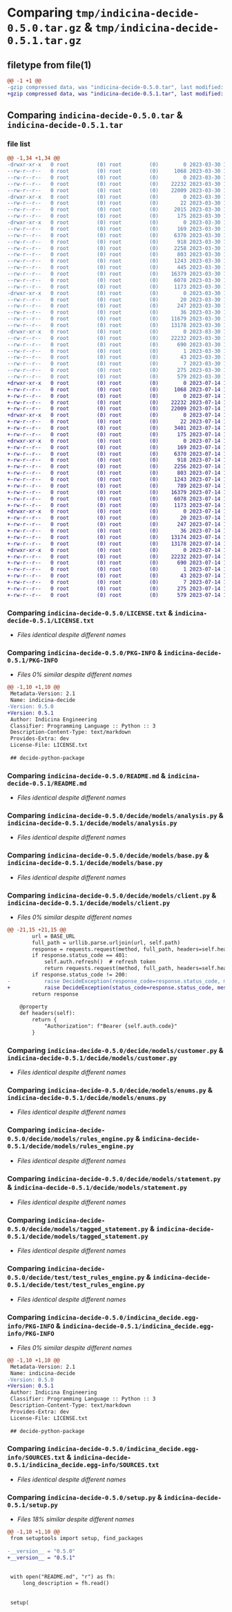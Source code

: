 # Comparing `tmp/indicina-decide-0.5.0.tar.gz` & `tmp/indicina-decide-0.5.1.tar.gz`

## filetype from file(1)

```diff
@@ -1 +1 @@
-gzip compressed data, was "indicina-decide-0.5.0.tar", last modified: Thu Mar 30 12:04:18 2023, max compression
+gzip compressed data, was "indicina-decide-0.5.1.tar", last modified: Fri Jul 14 11:10:31 2023, max compression
```

## Comparing `indicina-decide-0.5.0.tar` & `indicina-decide-0.5.1.tar`

### file list

```diff
@@ -1,34 +1,34 @@
-drwxr-xr-x   0 root         (0) root         (0)        0 2023-03-30 12:04:18.548600 indicina-decide-0.5.0/
--rw-r--r--   0 root         (0) root         (0)     1068 2023-03-30 12:04:14.000000 indicina-decide-0.5.0/LICENSE.txt
--rw-r--r--   0 root         (0) root         (0)        0 2023-03-30 12:04:14.000000 indicina-decide-0.5.0/MANIFEST.in
--rw-r--r--   0 root         (0) root         (0)    22232 2023-03-30 12:04:18.548600 indicina-decide-0.5.0/PKG-INFO
--rw-r--r--   0 root         (0) root         (0)    22009 2023-03-30 12:04:14.000000 indicina-decide-0.5.0/README.md
-drwxr-xr-x   0 root         (0) root         (0)        0 2023-03-30 12:04:18.544600 indicina-decide-0.5.0/decide/
--rw-r--r--   0 root         (0) root         (0)       22 2023-03-30 12:04:14.000000 indicina-decide-0.5.0/decide/__init__.py
--rw-r--r--   0 root         (0) root         (0)     2015 2023-03-30 12:04:14.000000 indicina-decide-0.5.0/decide/auth.py
--rw-r--r--   0 root         (0) root         (0)      175 2023-03-30 12:04:14.000000 indicina-decide-0.5.0/decide/globals.py
-drwxr-xr-x   0 root         (0) root         (0)        0 2023-03-30 12:04:18.544600 indicina-decide-0.5.0/decide/models/
--rw-r--r--   0 root         (0) root         (0)      169 2023-03-30 12:04:14.000000 indicina-decide-0.5.0/decide/models/__init__.py
--rw-r--r--   0 root         (0) root         (0)     6370 2023-03-30 12:04:14.000000 indicina-decide-0.5.0/decide/models/analysis.py
--rw-r--r--   0 root         (0) root         (0)      918 2023-03-30 12:04:14.000000 indicina-decide-0.5.0/decide/models/base.py
--rw-r--r--   0 root         (0) root         (0)     2258 2023-03-30 12:04:14.000000 indicina-decide-0.5.0/decide/models/client.py
--rw-r--r--   0 root         (0) root         (0)      803 2023-03-30 12:04:14.000000 indicina-decide-0.5.0/decide/models/customer.py
--rw-r--r--   0 root         (0) root         (0)     1243 2023-03-30 12:04:14.000000 indicina-decide-0.5.0/decide/models/enums.py
--rw-r--r--   0 root         (0) root         (0)      445 2023-03-30 12:04:14.000000 indicina-decide-0.5.0/decide/models/error.py
--rw-r--r--   0 root         (0) root         (0)    16379 2023-03-30 12:04:14.000000 indicina-decide-0.5.0/decide/models/rules_engine.py
--rw-r--r--   0 root         (0) root         (0)     6078 2023-03-30 12:04:14.000000 indicina-decide-0.5.0/decide/models/statement.py
--rw-r--r--   0 root         (0) root         (0)     1173 2023-03-30 12:04:14.000000 indicina-decide-0.5.0/decide/models/tagged_statement.py
-drwxr-xr-x   0 root         (0) root         (0)        0 2023-03-30 12:04:18.544600 indicina-decide-0.5.0/decide/test/
--rw-r--r--   0 root         (0) root         (0)       20 2023-03-30 12:04:14.000000 indicina-decide-0.5.0/decide/test/__init__.py
--rw-r--r--   0 root         (0) root         (0)      247 2023-03-30 12:04:14.000000 indicina-decide-0.5.0/decide/test/conftest.py
--rw-r--r--   0 root         (0) root         (0)       36 2023-03-30 12:04:14.000000 indicina-decide-0.5.0/decide/test/helpers.py
--rw-r--r--   0 root         (0) root         (0)    11679 2023-03-30 12:04:14.000000 indicina-decide-0.5.0/decide/test/test_decide.py
--rw-r--r--   0 root         (0) root         (0)    13178 2023-03-30 12:04:14.000000 indicina-decide-0.5.0/decide/test/test_rules_engine.py
-drwxr-xr-x   0 root         (0) root         (0)        0 2023-03-30 12:04:18.548600 indicina-decide-0.5.0/indicina_decide.egg-info/
--rw-r--r--   0 root         (0) root         (0)    22232 2023-03-30 12:04:18.000000 indicina-decide-0.5.0/indicina_decide.egg-info/PKG-INFO
--rw-r--r--   0 root         (0) root         (0)      690 2023-03-30 12:04:18.000000 indicina-decide-0.5.0/indicina_decide.egg-info/SOURCES.txt
--rw-r--r--   0 root         (0) root         (0)        1 2023-03-30 12:04:18.000000 indicina-decide-0.5.0/indicina_decide.egg-info/dependency_links.txt
--rw-r--r--   0 root         (0) root         (0)       43 2023-03-30 12:04:18.000000 indicina-decide-0.5.0/indicina_decide.egg-info/requires.txt
--rw-r--r--   0 root         (0) root         (0)        7 2023-03-30 12:04:18.000000 indicina-decide-0.5.0/indicina_decide.egg-info/top_level.txt
--rw-r--r--   0 root         (0) root         (0)      275 2023-03-30 12:04:18.548600 indicina-decide-0.5.0/setup.cfg
--rw-r--r--   0 root         (0) root         (0)      579 2023-03-30 12:04:15.000000 indicina-decide-0.5.0/setup.py
+drwxr-xr-x   0 root         (0) root         (0)        0 2023-07-14 11:10:31.285668 indicina-decide-0.5.1/
+-rw-r--r--   0 root         (0) root         (0)     1068 2023-07-14 11:10:27.000000 indicina-decide-0.5.1/LICENSE.txt
+-rw-r--r--   0 root         (0) root         (0)        0 2023-07-14 11:10:27.000000 indicina-decide-0.5.1/MANIFEST.in
+-rw-r--r--   0 root         (0) root         (0)    22232 2023-07-14 11:10:31.285668 indicina-decide-0.5.1/PKG-INFO
+-rw-r--r--   0 root         (0) root         (0)    22009 2023-07-14 11:10:27.000000 indicina-decide-0.5.1/README.md
+drwxr-xr-x   0 root         (0) root         (0)        0 2023-07-14 11:10:31.277668 indicina-decide-0.5.1/decide/
+-rw-r--r--   0 root         (0) root         (0)       22 2023-07-14 11:10:27.000000 indicina-decide-0.5.1/decide/__init__.py
+-rw-r--r--   0 root         (0) root         (0)     3401 2023-07-14 11:10:27.000000 indicina-decide-0.5.1/decide/auth.py
+-rw-r--r--   0 root         (0) root         (0)      175 2023-07-14 11:10:27.000000 indicina-decide-0.5.1/decide/globals.py
+drwxr-xr-x   0 root         (0) root         (0)        0 2023-07-14 11:10:31.281668 indicina-decide-0.5.1/decide/models/
+-rw-r--r--   0 root         (0) root         (0)      169 2023-07-14 11:10:27.000000 indicina-decide-0.5.1/decide/models/__init__.py
+-rw-r--r--   0 root         (0) root         (0)     6370 2023-07-14 11:10:27.000000 indicina-decide-0.5.1/decide/models/analysis.py
+-rw-r--r--   0 root         (0) root         (0)      918 2023-07-14 11:10:27.000000 indicina-decide-0.5.1/decide/models/base.py
+-rw-r--r--   0 root         (0) root         (0)     2256 2023-07-14 11:10:27.000000 indicina-decide-0.5.1/decide/models/client.py
+-rw-r--r--   0 root         (0) root         (0)      803 2023-07-14 11:10:27.000000 indicina-decide-0.5.1/decide/models/customer.py
+-rw-r--r--   0 root         (0) root         (0)     1243 2023-07-14 11:10:27.000000 indicina-decide-0.5.1/decide/models/enums.py
+-rw-r--r--   0 root         (0) root         (0)      789 2023-07-14 11:10:27.000000 indicina-decide-0.5.1/decide/models/error.py
+-rw-r--r--   0 root         (0) root         (0)    16379 2023-07-14 11:10:27.000000 indicina-decide-0.5.1/decide/models/rules_engine.py
+-rw-r--r--   0 root         (0) root         (0)     6078 2023-07-14 11:10:27.000000 indicina-decide-0.5.1/decide/models/statement.py
+-rw-r--r--   0 root         (0) root         (0)     1173 2023-07-14 11:10:27.000000 indicina-decide-0.5.1/decide/models/tagged_statement.py
+drwxr-xr-x   0 root         (0) root         (0)        0 2023-07-14 11:10:31.281668 indicina-decide-0.5.1/decide/test/
+-rw-r--r--   0 root         (0) root         (0)       20 2023-07-14 11:10:27.000000 indicina-decide-0.5.1/decide/test/__init__.py
+-rw-r--r--   0 root         (0) root         (0)      247 2023-07-14 11:10:27.000000 indicina-decide-0.5.1/decide/test/conftest.py
+-rw-r--r--   0 root         (0) root         (0)       36 2023-07-14 11:10:27.000000 indicina-decide-0.5.1/decide/test/helpers.py
+-rw-r--r--   0 root         (0) root         (0)    13174 2023-07-14 11:10:27.000000 indicina-decide-0.5.1/decide/test/test_decide.py
+-rw-r--r--   0 root         (0) root         (0)    13178 2023-07-14 11:10:27.000000 indicina-decide-0.5.1/decide/test/test_rules_engine.py
+drwxr-xr-x   0 root         (0) root         (0)        0 2023-07-14 11:10:31.285668 indicina-decide-0.5.1/indicina_decide.egg-info/
+-rw-r--r--   0 root         (0) root         (0)    22232 2023-07-14 11:10:31.000000 indicina-decide-0.5.1/indicina_decide.egg-info/PKG-INFO
+-rw-r--r--   0 root         (0) root         (0)      690 2023-07-14 11:10:31.000000 indicina-decide-0.5.1/indicina_decide.egg-info/SOURCES.txt
+-rw-r--r--   0 root         (0) root         (0)        1 2023-07-14 11:10:31.000000 indicina-decide-0.5.1/indicina_decide.egg-info/dependency_links.txt
+-rw-r--r--   0 root         (0) root         (0)       43 2023-07-14 11:10:31.000000 indicina-decide-0.5.1/indicina_decide.egg-info/requires.txt
+-rw-r--r--   0 root         (0) root         (0)        7 2023-07-14 11:10:31.000000 indicina-decide-0.5.1/indicina_decide.egg-info/top_level.txt
+-rw-r--r--   0 root         (0) root         (0)      275 2023-07-14 11:10:31.285668 indicina-decide-0.5.1/setup.cfg
+-rw-r--r--   0 root         (0) root         (0)      579 2023-07-14 11:10:28.000000 indicina-decide-0.5.1/setup.py
```

### Comparing `indicina-decide-0.5.0/LICENSE.txt` & `indicina-decide-0.5.1/LICENSE.txt`

 * *Files identical despite different names*

### Comparing `indicina-decide-0.5.0/PKG-INFO` & `indicina-decide-0.5.1/PKG-INFO`

 * *Files 0% similar despite different names*

```diff
@@ -1,10 +1,10 @@
 Metadata-Version: 2.1
 Name: indicina-decide
-Version: 0.5.0
+Version: 0.5.1
 Author: Indicina Engineering
 Classifier: Programming Language :: Python :: 3
 Description-Content-Type: text/markdown
 Provides-Extra: dev
 License-File: LICENSE.txt
 
 ## decide-python-package
```

### Comparing `indicina-decide-0.5.0/README.md` & `indicina-decide-0.5.1/README.md`

 * *Files identical despite different names*

### Comparing `indicina-decide-0.5.0/decide/models/analysis.py` & `indicina-decide-0.5.1/decide/models/analysis.py`

 * *Files identical despite different names*

### Comparing `indicina-decide-0.5.0/decide/models/base.py` & `indicina-decide-0.5.1/decide/models/base.py`

 * *Files identical despite different names*

### Comparing `indicina-decide-0.5.0/decide/models/client.py` & `indicina-decide-0.5.1/decide/models/client.py`

 * *Files 0% similar despite different names*

```diff
@@ -21,15 +21,15 @@
 		url = BASE_URL
 		full_path = urllib.parse.urljoin(url, self.path)
 		response = requests.request(method, full_path, headers=self.headers, **kwargs)
 		if response.status_code == 401:
 			self.auth.refresh()  # refresh token
 			return requests.request(method, full_path, headers=self.headers, **kwargs)
 		if response.status_code != 200:
-			raise DecideException(response_code=response.status_code, message=response.text)
+			raise DecideException(status_code=response.status_code, message=response.text)
 		return response
 
 	@property
 	def headers(self):
 		return {
 			"Authorization": f"Bearer {self.auth.code}"
 		}
```

### Comparing `indicina-decide-0.5.0/decide/models/customer.py` & `indicina-decide-0.5.1/decide/models/customer.py`

 * *Files identical despite different names*

### Comparing `indicina-decide-0.5.0/decide/models/enums.py` & `indicina-decide-0.5.1/decide/models/enums.py`

 * *Files identical despite different names*

### Comparing `indicina-decide-0.5.0/decide/models/rules_engine.py` & `indicina-decide-0.5.1/decide/models/rules_engine.py`

 * *Files identical despite different names*

### Comparing `indicina-decide-0.5.0/decide/models/statement.py` & `indicina-decide-0.5.1/decide/models/statement.py`

 * *Files identical despite different names*

### Comparing `indicina-decide-0.5.0/decide/models/tagged_statement.py` & `indicina-decide-0.5.1/decide/models/tagged_statement.py`

 * *Files identical despite different names*

### Comparing `indicina-decide-0.5.0/decide/test/test_rules_engine.py` & `indicina-decide-0.5.1/decide/test/test_rules_engine.py`

 * *Files identical despite different names*

### Comparing `indicina-decide-0.5.0/indicina_decide.egg-info/PKG-INFO` & `indicina-decide-0.5.1/indicina_decide.egg-info/PKG-INFO`

 * *Files 0% similar despite different names*

```diff
@@ -1,10 +1,10 @@
 Metadata-Version: 2.1
 Name: indicina-decide
-Version: 0.5.0
+Version: 0.5.1
 Author: Indicina Engineering
 Classifier: Programming Language :: Python :: 3
 Description-Content-Type: text/markdown
 Provides-Extra: dev
 License-File: LICENSE.txt
 
 ## decide-python-package
```

### Comparing `indicina-decide-0.5.0/indicina_decide.egg-info/SOURCES.txt` & `indicina-decide-0.5.1/indicina_decide.egg-info/SOURCES.txt`

 * *Files identical despite different names*

### Comparing `indicina-decide-0.5.0/setup.py` & `indicina-decide-0.5.1/setup.py`

 * *Files 18% similar despite different names*

```diff
@@ -1,10 +1,10 @@
 from setuptools import setup, find_packages
 
-__version__ = "0.5.0"
+__version__ = "0.5.1"
 
 
 with open("README.md", "r") as fh:
     long_description = fh.read()
 
 
 setup(
```

